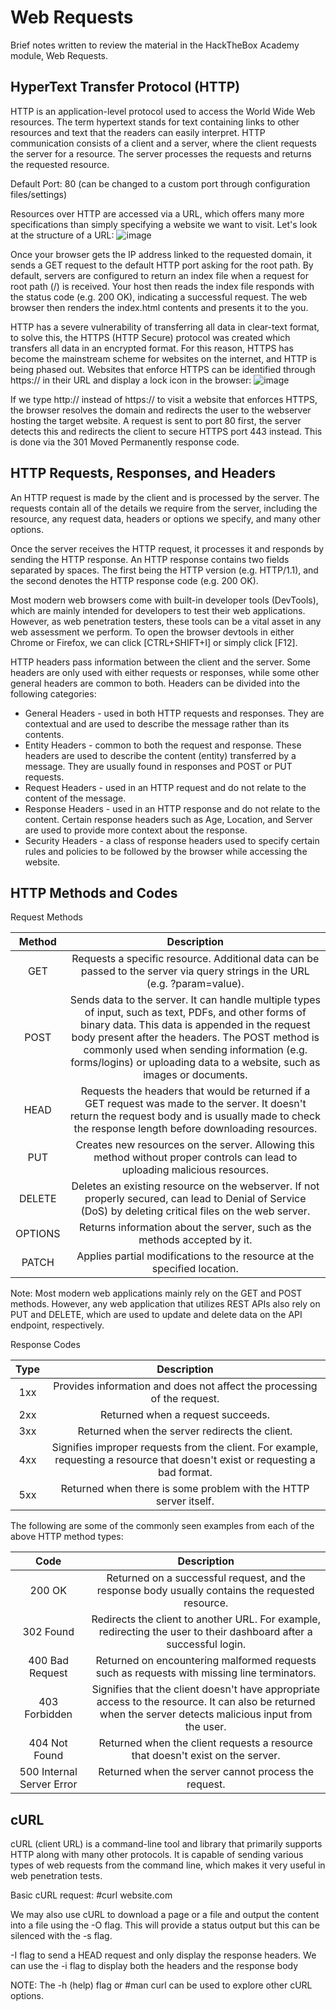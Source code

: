 # Web Requests
Brief notes written to review the material in the HackTheBox Academy module, Web Requests.

## HyperText Transfer Protocol (HTTP)
HTTP is an application-level protocol used to access the World Wide Web resources. The term hypertext stands for text containing links to other resources and text that the readers can easily interpret. HTTP communication consists of a client and a server, where the client requests the server for a resource. The server processes the requests and returns the requested resource.

Default Port: 80 (can be changed to a custom port through configuration files/settings)

Resources over HTTP are accessed via a URL, which offers many more specifications than simply specifying a website we want to visit. Let's look at the structure of a URL:
![image](https://github.com/user-attachments/assets/dc3d326d-4406-47bd-b188-e88b4c274ac0)

Once your browser gets the IP address linked to the requested domain, it sends a GET request to the default HTTP port asking for the root path.  By default, servers are configured to return an index file when a request for root path (/) is received. Your host then reads the index file responds with the status code (e.g. 200 OK), indicating a successful request. The web browser then renders the index.html contents and presents it to the you.

HTTP has a severe vulnerability of transferring all data in clear-text format, to solve this, the HTTPS (HTTP Secure) protocol was created which transfers all data in an encrypted format. For this reason, HTTPS has become the mainstream scheme for websites on the internet, and HTTP is being phased out. Websites that enforce HTTPS can be identified through https:// in their URL and display a lock icon in the browser:
![image](https://github.com/user-attachments/assets/417dafe6-4308-4203-a046-943f20135ca6)

If we type http:// instead of https:// to visit a website that enforces HTTPS, the browser resolves the domain and redirects the user to the webserver hosting the target website. A request is sent to port 80 first, the server detects this and redirects the client to secure HTTPS port 443 instead. This is done via the 301 Moved Permanently response code.

## HTTP Requests, Responses, and Headers

An HTTP request is made by the client and is processed by the server. The requests contain all of the details we require from the server, including the resource, any request data, headers or options we specify, and many other options.

Once the server receives the HTTP request, it processes it and responds by sending the HTTP response. An HTTP response contains two fields separated by spaces. The first being the HTTP version (e.g. HTTP/1.1), and the second denotes the HTTP response code (e.g. 200 OK).

Most modern web browsers come with built-in developer tools (DevTools), which are mainly intended for developers to test their web applications. However, as web penetration testers, these tools can be a vital asset in any web assessment we perform. To open the browser devtools in either Chrome or Firefox, we can click [CTRL+SHIFT+I] or simply click [F12].

HTTP headers pass information between the client and the server. Some headers are only used with either requests or responses, while some other general headers are common to both. Headers can be divided into the following categories:

- General Headers - used in both HTTP requests and responses. They are contextual and are used to describe the message rather than its contents.
- Entity Headers - common to both the request and response. These headers are used to describe the content (entity) transferred by a message. They are usually found in responses and POST or PUT requests.
- Request Headers - used in an HTTP request and do not relate to the content of the message.
- Response Headers - used in an HTTP response and do not relate to the content. Certain response headers such as Age, Location, and Server are used to provide more context about the response. 
- Security Headers - a class of response headers used to specify certain rules and policies to be followed by the browser while accessing the website.

## HTTP Methods and Codes

Request Methods

|Method|	Description|
|:-:|:-:|
|GET|	Requests a specific resource. Additional data can be passed to the server via query strings in the URL (e.g. ?param=value).|
|POST|	Sends data to the server. It can handle multiple types of input, such as text, PDFs, and other forms of binary data. This data is appended in the request body present after the headers. The POST method is commonly used when sending information (e.g. forms/logins) or uploading data to a website, such as images or documents.|
|HEAD|	Requests the headers that would be returned if a GET request was made to the server. It doesn't return the request body and is usually made to check the response length before downloading resources.|
|PUT|	Creates new resources on the server. Allowing this method without proper controls can lead to uploading malicious resources.|
|DELETE|	Deletes an existing resource on the webserver. If not properly secured, can lead to Denial of Service (DoS) by deleting critical files on the web server.|
|OPTIONS|	Returns information about the server, such as the methods accepted by it.|
|PATCH|	Applies partial modifications to the resource at the specified location.|

Note: Most modern web applications mainly rely on the GET and POST methods. However, any web application that utilizes REST APIs also rely on PUT and DELETE, which are used to update and delete data on the API endpoint, respectively. 

Response Codes

|Type|	Description|
|:-:|:-:|
|1xx|	Provides information and does not affect the processing of the request.|
|2xx|	Returned when a request succeeds.|
|3xx|	Returned when the server redirects the client.|
|4xx|	Signifies improper requests from the client. For example, requesting a resource that doesn't exist or requesting a bad format.|
|5xx|	Returned when there is some problem with the HTTP server itself.|

The following are some of the commonly seen examples from each of the above HTTP method types:

|Code|	Description|
|:-:|:-:|
|200 OK|	Returned on a successful request, and the response body usually contains the requested resource.|
|302 Found|	Redirects the client to another URL. For example, redirecting the user to their dashboard after a successful login.|
|400 Bad Request|	Returned on encountering malformed requests such as requests with missing line terminators.|
|403 Forbidden|	Signifies that the client doesn't have appropriate access to the resource. It can also be returned when the server detects malicious input from the user.|
|404 Not Found|	Returned when the client requests a resource that doesn't exist on the server.|
|500 Internal Server Error|	Returned when the server cannot process the request.|

## cURL
cURL (client URL) is a command-line tool and library that primarily supports HTTP along with many other protocols. It is capable of sending various types of web requests from the command line, which makes it very useful in web penetration tests.

Basic cURL request:  #curl website.com

We may also use cURL to download a page or a file and output the content into a file using the -O flag. This will provide a status output but this can be silenced with the -s flag.

-I flag to send a HEAD request and only display the response headers. We can use the -i flag to display both the headers and the response body

NOTE: The -h (help) flag or #man curl can be used to explore other cURL options.
